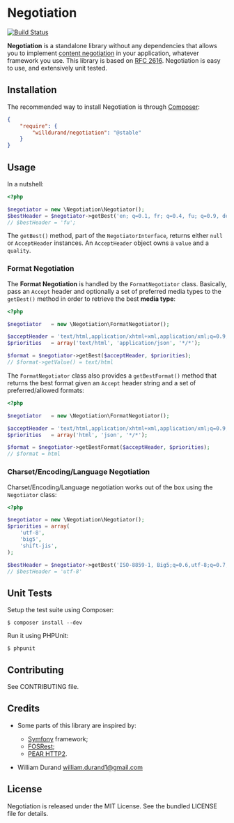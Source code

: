 Negotiation
===========

[![Build Status](https://travis-ci.org/willdurand/Negotiation.png?branch=master)](http://travis-ci.org/willdurand/Negotiation)

**Negotiation** is a standalone library without any dependencies that allows you
to implement [content
negotiation](http://www.w3.org/Protocols/rfc2616/rfc2616-sec12.html) in your
application, whatever framework you use.
This library is based on [RFC
2616](http://www.w3.org/Protocols/rfc2616/rfc2616-sec14.html). Negotiation is
easy to use, and extensively unit tested.


Installation
------------

The recommended way to install Negotiation is through
[Composer](http://getcomposer.org/):

``` json
{
    "require": {
        "willdurand/negotiation": "@stable"
    }
}
```


Usage
-----

In a nutshell:

``` php
<?php

$negotiator = new \Negotiation\Negotiator();
$bestHeader = $negotiator->getBest('en; q=0.1, fr; q=0.4, fu; q=0.9, de; q=0.2');
// $bestHeader = 'fu';
```

The `getBest()` method, part of the `NegotiatorInterface`, returns either `null`
or `AcceptHeader` instances. An `AcceptHeader` object owns a `value` and a
`quality`.


### Format Negotiation

The **Format Negotiation** is handled by the `FormatNegotiator` class.
Basically, pass an `Accept` header and optionally a set of preferred media types
to the `getBest()` method in order to retrieve the best **media type**:

``` php
<?php

$negotiator   = new \Negotiation\FormatNegotiator();

$acceptHeader = 'text/html,application/xhtml+xml,application/xml;q=0.9,*/*;q=0.8';
$priorities   = array('text/html', 'application/json', '*/*');

$format = $negotiator->getBest($acceptHeader, $priorities);
// $format->getValue() = text/html
```

The `FormatNegotiator` class also provides a `getBestFormat()` method that
returns the best format given an `Accept` header string and a set of
preferred/allowed formats:

``` php
<?php

$negotiator   = new \Negotiation\FormatNegotiator();

$acceptHeader = 'text/html,application/xhtml+xml,application/xml;q=0.9,*/*;q=0.8';
$priorities   = array('html', 'json', '*/*');

$format = $negotiator->getBestFormat($acceptHeader, $priorities);
// $format = html
```

### Charset/Encoding/Language Negotiation

Charset/Encoding/Language negotiation works out of the box using the
`Negotiator` class:

``` php
<?php

$negotiator = new \Negotiation\Negotiator();
$priorities = array(
    'utf-8',
    'big5',
    'shift-jis',
);

$bestHeader = $negotiator->getBest('ISO-8859-1, Big5;q=0.6,utf-8;q=0.7, *;q=0.5', $priorities);
// $bestHeader = 'utf-8'
```


Unit Tests
----------

Setup the test suite using Composer:

    $ composer install --dev

Run it using PHPUnit:

    $ phpunit


Contributing
------------

See CONTRIBUTING file.


Credits
-------

* Some parts of this library are inspired by:

    * [Symfony](http://github.com/symfony/symfony) framework;
    * [FOSRest](http://github.com/FriendsOfSymfony/FOSRest);
    * [PEAR HTTP2](https://github.com/pear/HTTP2).

* William Durand <william.durand1@gmail.com>


License
-------

Negotiation is released under the MIT License. See the bundled LICENSE file for details.
